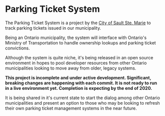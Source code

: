 # Parking Ticket System

The Parking Ticket System is a project by the
[City of Sault Ste. Marie](https://saultstemarie.ca/)
to track parking tickets issued in our municipality.

Being an Ontario municipality, the system will interface with
Ontario's Ministry of Transportation to handle ownership lookups
and parking ticket convictions.

Although the system is quite niche, it's being released in an open source environment
in hopes to pool developer resources from other Ontario municipalities
looking to move away from older, legacy systems.

**This project is incomplete and under active development.
Significant, breaking changes are happening with each commit.
It is not ready to run in a live environment yet.
Completion is expecting by the end of 2020.**

It is being shared in it's current state to start the dialog among
other Ontario municipalities and present an option to those who may be looking
to refresh their own parking ticket management systems in the near future.
